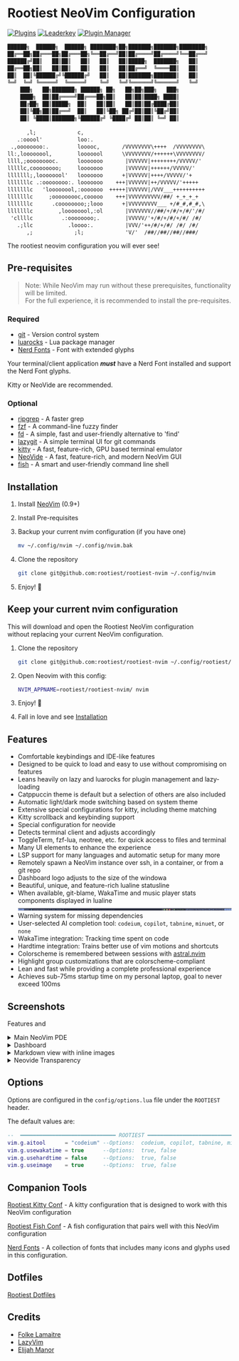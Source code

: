 # Rootiest NeoVim Configuration

[![Plugins](https://dotfyle.com/rootiest/rootiest-nvim/badges/plugins?style=flat)](https://dotfyle.com/rootiest/rootiest-nvim)
[![Leaderkey](https://dotfyle.com/rootiest/rootiest-nvim/badges/leaderkey?style=flat)](https://dotfyle.com/rootiest/rootiest-nvim)
[![Plugin Manager](https://dotfyle.com/rootiest/rootiest-nvim/badges/plugin-manager?style=flat)](https://dotfyle.com/rootiest/rootiest-nvim)

```none
██████╗  ██████╗  ██████╗ ████████╗██╗███████╗███████╗████████╗
██╔══██╗██╔═══██╗██╔═══██╗╚══██╔══╝██║██╔════╝██╔════╝╚══██╔══╝
██████╔╝██║   ██║██║   ██║   ██║   ██║█████╗  ███████╗   ██║
██╔══██╗██║   ██║██║   ██║   ██║   ██║██╔══╝  ╚════██║   ██║
██║  ██║╚██████╔╝╚██████╔╝   ██║   ██║███████╗███████║   ██║
╚═╝  ╚═╝ ╚═════╝  ╚═════╝    ╚═╝   ╚═╝╚══════╝╚══════╝   ╚═╝
    ███╗   ██╗███████╗ ██████╗ ██╗   ██╗██╗███╗   ███╗
    ████╗  ██║██╔════╝██╔═══██╗██║   ██║██║████╗ ████║
    ██╔██╗ ██║█████╗  ██║   ██║██║   ██║██║██╔████╔██║
    ██║╚██╗██║██╔══╝  ██║   ██║╚██╗ ██╔╝██║██║╚██╔╝██║
    ██║ ╚████║███████╗╚██████╔╝ ╚████╔╝ ██║██║ ╚═╝ ██║

      ,l;             c,
   .:ooool'           loo:.
 .,oooooooo:.         looooc,       /VVVVVVVV\++++  /VVVVVVVV\
ll:,loooooool,        looooool      \VVVVVVVV/++++++\VVVVVVVV/
llll,;ooooooooc.      looooooo       |VVVVVV|++++++++/VVVVV/'
lllllc,coooooooo;     looooooo       |VVVVVV|++++++/VVVVV/'
lllllll;,loooooool'   looooooo      +|VVVVVV|++++/VVVVV/'+
lllllllc .:oooooooo:. looooooo    +++|VVVVVV|++/VVVVV/'+++++
lllllllc   'loooooool,:ooooooo  +++++|VVVVVV|/VVV___++++++++++
lllllllc     ;ooooooooc,cooooo    +++|VVVVVVVVVV/##/ +_+_+_+
lllllllc      .coooooooo;;looo      +|VVVVVVVVV___ +/#_#,#_#,\
lllllllc        ,loooooool,:ol       |VVVVVVV//##/+/#/+/#/'/#/
 'cllllc         .:oooooooo;.        |VVVVV/'+/#/+/#/+/#/ /#/
   .;llc           .loooo:.          |VVV/'++/#/+/#/ /#/ /#/
      ,;             ;l;             'V/'  /##//##//##//###/
```

The rootiest neovim configuration you will ever see!

## Pre-requisites

> Note:
> While NeoVim may run without these prerequisites,
> functionality will be limited.  
> For the full experience, it is recommended to install the pre-requisites.

### Required

- [git](https://git-scm.com/) -
  Version control system
- [luarocks](https://luarocks.org/) -
  Lua package manager
- [Nerd Fonts](https://github.com/ryanoasis/nerd-fonts/) -
  Font with extended glyphs

Your terminal/client application **_must_** have a Nerd Font installed
and support the Nerd Font glyphs.

Kitty or NeoVide are recommended.

### Optional

- [ripgrep](https://github.com/BurntSushi/ripgrep) -
  A faster grep
- [fzf](https://github.com/junegunn/fzf) -
  A command-line fuzzy finder
- [fd](https://github.com/sharkdp/fd) -
  A simple, fast and user-friendly alternative to 'find'
- [lazygit](https://github.com/jesseduffield/lazygit) -
  A simple terminal UI for git commands
- [kitty](https://sw.kovidgoyal.net/kitty/) -
  A fast, feature-rich, GPU based terminal emulator
- [NeoVide](https://neovide.dev/) -
  A fast, feature-rich, and modern NeoVim GUI
- [fish](https://fishshell.com/) -
  A smart and user-friendly command line shell

## Installation

1. Install [NeoVim](https://github.com/neovim/neovim/blob/master/INSTALL.md) (0.9+)
2. Install Pre-requisites
3. Backup your current nvim configuration (if you have one)

   ```sh
   mv ~/.config/nvim ~/.config/nvim.bak
   ```

4. Clone the repository

   ```sh
   git clone git@github.com:rootiest/rootiest-nvim ~/.config/nvim
   ```

5. Enjoy! 🎉

## Keep your current nvim configuration

This will download and open the Rootiest NeoVim configuration  
without replacing your current NeoVim configuration.

1. Clone the repository

   ```sh
   git clone git@github.com:rootiest/rootiest-nvim ~/.config/rootiest/rootiest-nvim
   ```

2. Open Neovim with this config:

   ```sh
   NVIM_APPNAME=rootiest/rootiest-nvim/ nvim
   ```

3. Enjoy! 🎉

4. Fall in love and see [Installation](#installation)

## Features

- Comfortable keybindings and IDE-like features
- Designed to be quick to load and easy to use without compromising on features
- Leans heavily on lazy and luarocks for plugin management and lazy-loading
- Catppuccin theme is default but a selection of others are also included
- Automatic light/dark mode switching based on system theme
- Extensive special configurations for kitty, including theme matching
- Kitty scrollback and keybinding support
- Special configuration for neovide
- Detects terminal client and adjusts accordingly
- ToggleTerm, fzf-lua, neotree, etc. for quick access to files and terminal
- Many UI elements to enhance the experience
- LSP support for many languages and automatic setup for many more
- Remotely spawn a NeoVim instance over ssh, in a container, or from a git repo
- Dashboard logo adjusts to the size of the windowa
- Beautiful, unique, and feature-rich lualine statusline
- When available, git-blame, WakaTime and music player stats components displayed
  in lualine ![Lualine](.screenshots/lualine.png)
- Warning system for missing dependencies
- User-selected AI completion tool:
  `codeium`, `copilot`, `tabnine`, `minuet`, or `none`
- WakaTime integration: Tracking time spent on code
- Hardtime integration: Trains better use of vim motions and shortcuts
- Colorscheme is remembered between sessions with [astral.nvim](https://github.com/rootiest/astral.nvim)
- Highlight group customizations that are colorscheme-compliant
- Lean and fast while providing a complete professional experience
- Achieves sub-75ms startup time on my personal laptop, goal to never exceed 100ms

## Screenshots

Features and

<details>
   <summary>Main NeoVim PDE</summary>

![NeoVim UI](.screenshots/nvim-ui.png)

</details>

<details>
   <summary>Dashboard</summary>

![NeoVim Dashboard](.screenshots/dashboard.png)

</details>

<details>
   <summary>Markdown view with inline images</summary>

![NeoVim Markdown](.screenshots/markdown.png)

</details>

<details>
   <summary>Neovide Transparency</summary>

![NeoVide Features](.screenshots/neovide.png)

</details>

## Options

Options are configured in the `config/options.lua` file under the `ROOTIEST` header.

The default values are:

```lua
--  ━━━━━━━━━━━━━━━━━━━━━━━━━━━━━━ ROOTIEST ━━━━━━━━━━━━━━━━━━━━━━━━━━━━━━━
vim.g.aitool      = "codeium" --Options:  codeium, copilot, tabnine, minuet, none
vim.g.usewakatime = true      --Options:  true, false
vim.g.usehardtime = false     --Options:  true, false
vim.g.useimage    = true      --Options:  true, false
```

## Companion Tools

[Rootiest Kitty Conf](https://github.com/rootiest/rootiest-kitty) -
A kitty configuration that is designed to work with this NeoVim configuration

[Rootiest Fish Conf](https://github.com/rootiest/rootiest-fish-conf) -
A fish configuration that pairs well with this NeoVim configuration

[Nerd Fonts](https://github.com/ryanoasis/nerd-fonts/) -
A collection of fonts that includes many icons and glyphs used in this configuration.

## Dotfiles

[Rootiest Dotfiles](https://github.com/rootiest/dotfiles)

## Credits

- [Folke Lamaitre](https://github.com/folke)
- [LazyVim](https://github.com/LazyVim/LazyVim)
- [Elijah Manor](https://github.com/elijahmanor/elijahmanor)
